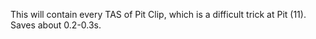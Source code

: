 This will contain every TAS of Pit Clip, which is a difficult trick at Pit (11).
Saves about 0.2-0.3s.
